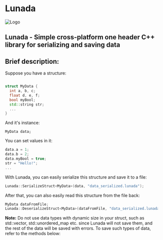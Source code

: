 # Lunada

![Logo](logo.PNG)

## Lunada - Simple cross-platform one header C++ library for serializing and saving data

## Brief description:

Suppose you have a structure:

```cpp

struct MyData {
  int a, b, c;
  float d, e, f;
  bool myBool;
  std::string str;
  ...
}

```

And it's instance:

```MyData data;```

You can set values in it:

```cpp
data.a = 1;
data.b = 2;
data.myBool = true;
str = "Hello!";
...
```

With Lunada, you can easily serialize this structure and save it to a file:

```cpp
Lunada::SerializeStruct<MyData>(data, "data_serialized.lunada");
```

After that, you can also easily read this structure from the file back:

```cpp
MyData dataFromFile;
Lunada::DeserializeStruct<MyData>(dataFromFile, "data_serialized.lunada");
```

**Note:** Do not use data types with dynamic size in your struct, such as std::vector, std::unordered_map etc. since Lunada will not save them, and the rest of the data will be saved with errors. To save such types of data, refer to the methods below:



